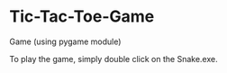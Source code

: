 # Tic-Tac-Toe-Game
Game (using pygame module)

To play the game, simply double click on the Snake.exe.
